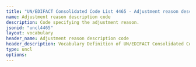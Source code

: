 ```yaml
---
title: "UN/EDIFACT Consolidated Code List 4465 - Adjustment reason description code (20B) JSON-LD Vocabulary"
name: Adjustment reason description code
description: Code specifying the adjustment reason.
jsonid: "uncl4465"
layout: vocabulary
header_name: Adjustment reason description code
header_description: Vocabulary Definition of UN/EDIFACT Consolidated Code List 4465 - Adjustment reason description code (20B) semantics in HTML format. JSON-LD format is available at [uncl4465.jsonld](/vocabulary/uncl4465.jsonld)
type: uncl
options:
---
```

